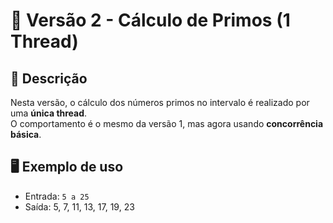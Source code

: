 # 📘 Versão 2 - Cálculo de Primos (1 Thread)

## 📌 Descrição
Nesta versão, o cálculo dos números primos no intervalo é realizado por uma **única thread**.  
O comportamento é o mesmo da versão 1, mas agora usando **concorrência básica**.

## 🖥️ Exemplo de uso
- Entrada: `5 a 25`
- Saída: 5, 7, 11, 13, 17, 19, 23
